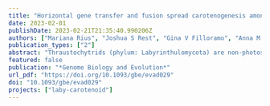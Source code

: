 ```yaml
---
title: "Horizontal gene transfer and fusion spread carotenogenesis among diverse heterotrophic protists"
date: 2023-02-01
publishDate: 2023-02-21T21:35:40.990206Z
authors: ["Mariana Rius", "Joshua S Rest", "Gina V Filloramo", "Anna M G Novák Vanclová", "John M Archibald", "Jackie L Collier"]
publication_types: ["2"]
abstract: "Thraustochytrids (phylum: Labyrinthulomycota) are non-photosynthetic marine protists. Some thraustochytrids have crtIBY, a trifunctional fusion gene encoding a protein capable of β-carotene biosynthesis from geranylgeranyl pyrophosphate. Here we show that crtIBY is essential in, and encodes the sole pathway for, carotenoid biosynthesis in the thraustochytrid Aurantiochytrium limacinum ATCC MYA-1381. We explore the evolutionary origins of CrtIBY and discover that the closest related protein domains are present in a small but diverse group of other heterotrophic protists, including the apusomonad Thecamonas trahens and the dinoflagellates Oxyrrhis marina and Noctiluca scintillans. Each organism within this cluster also contains one or more β-carotene 15-15’ oxygenase genes (blh and rpe65), suggesting that acquisition of β-carotene biosynthesis genes may have been related to the production of retinal. Our findings support a novel origin of eukaryotic (apo)carotenoid biosynthesis by horizontal gene transfer from Actinobacteria, Bacteroidetes, and/or Archaea. This reveals a remarkable case of parallel evolution of eukaryotic (apo)carotenogenesis in divergent protistan lineages by repeated gene transfers."
featured: false
publication: "*Genome Biology and Evolution*"
url_pdf: "https://doi.org/10.1093/gbe/evad029"
doi: "10.1093/gbe/evad029"
projects: ["laby-carotenoid"] 
---
```



